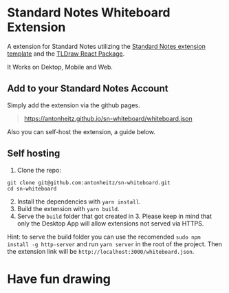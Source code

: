 # Standard Notes Whiteboard Extension

A extension for Standard Notes utilizing the [Standard Notes extension template](https://github.com/standardnotes/editor-template-cra-typescript) and the [TLDraw React Package](https://github.com/Tldraw/Tldraw).

It Works on Dektop, Mobile and Web.

## Add to your Standard Notes Account

Simply add the extension via the github pages.

> https://antonheitz.github.io/sn-whiteboard/whiteboard.json

Also you can self-host the extension, a guide below.

## Self hosting

1. Clone the repo:

```
git clone git@github.com:antonheitz/sn-whiteboard.git
cd sn-whiteboard
```

2. Install the dependencies with `yarn install`.
3. Build the extension with `yarn build`.
4. Serve the `build` folder that got created in 3. Please keep in mind that only the Desktop App will allow extensions not served via HTTPS.

Hint: to serve the build folder you can use the recomended `sudo npm install -g http-server` and run `yarn server` in the root of the project. Then the extension link will be `http://localhost:3000/whiteboard.json`.

# Have fun drawing

